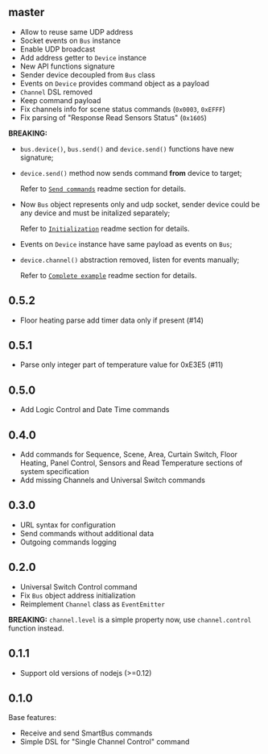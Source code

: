 ## master

  * Allow to reuse same UDP address
  * Socket events on `Bus` instance
  * Enable UDP broadcast
  * Add address getter to `Device` instance
  * New API functions signature
  * Sender device decoupled from `Bus` class
  * Events on `Device` provides command object as a payload
  * `Channel` DSL removed
  * Keep command payload
  * Fix channels info for scene status commands (`0x0003`, `0xEFFF`)
  * Fix parsing of "Response Read Sensors Status" (`0x1605`)

**BREAKING:**

  - `bus.device()`, `bus.send()` and `device.send()` functions
    have new signature;
  - `device.send()` method now sends command **from** device
    to target;

    Refer to [`Send commands`](README.md#send-commands)
    readme section for details.

  - Now `Bus` object represents only and udp socket,
    sender device could be any device and must be initalized
    separately;

    Refer to [`Initialization`](README.md#initialization)
    readme section for details.

  - Events on `Device` instance have same payload as events on `Bus`;

  - `device.channel()` abstraction removed, listen for events manually;

    Refer to [`Complete example`](README.md#complete-example)
    readme section for details.

## 0.5.2

  * Floor heating parse add timer data only if present (#14)

## 0.5.1

  * Parse only integer part of temperature value for 0xE3E5 (#11)

## 0.5.0

  * Add Logic Control and Date Time commands

## 0.4.0

  * Add commands for Sequence, Scene, Area, Curtain Switch, Floor Heating,
    Panel Control, Sensors and Read Temperature sections of
    system specification
  * Add missing Channels and Universal Switch commands

## 0.3.0

  * URL syntax for configuration
  * Send commands without additional data
  * Outgoing commands logging

## 0.2.0

  * Universal Switch Control command
  * Fix `Bus` object address initialization
  * Reimplement `Channel` class as `EventEmitter`

**BREAKING:** `channel.level` is a simple property now,
use `channel.control` function instead.

## 0.1.1

  * Support old versions of nodejs (>=0.12)

## 0.1.0

  Base features:

  * Receive and send SmartBus commands
  * Simple DSL for "Single Channel Control" command
